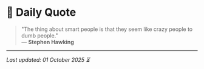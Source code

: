 # 📜 Daily Quote

> "The thing about smart people is that they seem like crazy people to dumb people."  
> — **Stephen Hawking**

---

_Last updated: 01 October 2025 ⏳_
